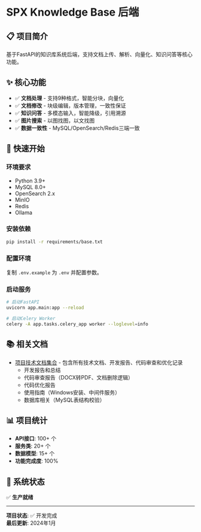 # SPX Knowledge Base 后端

## 📋 项目简介

基于FastAPI的知识库系统后端，支持文档上传、解析、向量化、知识问答等核心功能。

## ✨ 核心功能

- ✅ **文档处理** - 支持9种格式，智能分块，向量化
- ✅ **文档修改** - 块级编辑，版本管理，一致性保证
- ✅ **知识问答** - 多模态输入，智能降级，引用溯源
- ✅ **图片搜索** - 以图找图，以文找图
- ✅ **数据一致性** - MySQL/OpenSearch/Redis三端一致

## 🚀 快速开始

### 环境要求

- Python 3.9+
- MySQL 8.0+
- OpenSearch 2.x
- MinIO
- Redis
- Ollama

### 安装依赖

```bash
pip install -r requirements/base.txt
```

### 配置环境

复制 `.env.example` 为 `.env` 并配置参数。

### 启动服务

```bash
# 启动FastAPI
uvicorn app.main:app --reload

# 启动Celery Worker
celery -A app.tasks.celery_app worker --loglevel=info
```

## 📚 相关文档

- [项目技术文档集合](./项目技术文档集合.md) - 包含所有技术文档、开发报告、代码审查和优化记录
  - 开发报告和总结
  - 代码审查报告（DOCX转PDF、文档删除逻辑）
  - 代码优化报告
  - 使用指南（Windows安装、中间件服务）
  - 数据库相关（MySQL表结构校验）

## 📊 项目统计

- **API接口**: 100+ 个
- **服务类**: 20+ 个  
- **数据模型**: 15+ 个
- **功能完成度**: 100%

## 🎯 系统状态

✅ **生产就绪**

---

**项目状态**: ✅ 开发完成  
**最后更新**: 2024年1月
